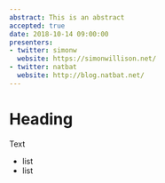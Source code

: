 ```yaml
---
abstract: This is an abstract
accepted: true
date: 2018-10-14 09:00:00
presenters:
- twitter: simonw
  website: https://simonwillison.net/
- twitter: natbat
  website: http://blog.natbat.net/
---
```

# Heading
Text
* list
* list